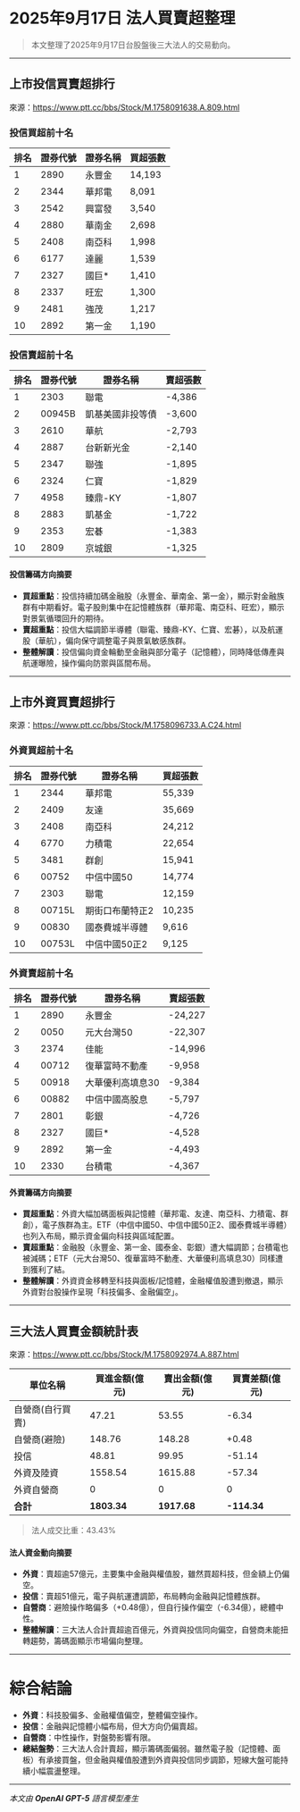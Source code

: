 # 2025年9月17日 法人買賣超整理

>本文整理了2025年9月17日台股盤後三大法人的交易動向。

---

## 上市投信買賣超排行
來源：<https://www.ptt.cc/bbs/Stock/M.1758091638.A.809.html>

### 投信買超前十名
| 排名 | 證券代號 | 證券名稱 | 買超張數 |
|------|----------|----------|----------|
| 1    | 2890     | 永豐金   | 14,193   |
| 2    | 2344     | 華邦電   | 8,091    |
| 3    | 2542     | 興富發   | 3,540    |
| 4    | 2880     | 華南金   | 2,698    |
| 5    | 2408     | 南亞科   | 1,998    |
| 6    | 6177     | 達麗     | 1,539    |
| 7    | 2327     | 國巨*    | 1,410    |
| 8    | 2337     | 旺宏     | 1,300    |
| 9    | 2481     | 強茂     | 1,217    |
| 10   | 2892     | 第一金   | 1,190    |

### 投信賣超前十名
| 排名 | 證券代號 | 證券名稱     | 賣超張數 |
|------|----------|--------------|----------|
| 1    | 2303     | 聯電         | -4,386   |
| 2    | 00945B   | 凱基美國非投等債 | -3,600   |
| 3    | 2610     | 華航         | -2,793   |
| 4    | 2887     | 台新新光金   | -2,140   |
| 5    | 2347     | 聯強         | -1,895   |
| 6    | 2324     | 仁寶         | -1,829   |
| 7    | 4958     | 臻鼎-KY      | -1,807   |
| 8    | 2883     | 凱基金       | -1,722   |
| 9    | 2353     | 宏碁         | -1,383   |
| 10   | 2809     | 京城銀       | -1,325   |

#### 投信籌碼方向摘要
- **買超重點**：投信持續加碼金融股（永豐金、華南金、第一金），顯示對金融族群有中期看好。電子股則集中在記憶體族群（華邦電、南亞科、旺宏），顯示對景氣循環回升的期待。
- **賣超重點**：投信大幅調節半導體（聯電、臻鼎-KY、仁寶、宏碁），以及航運股（華航），偏向保守調整電子與景氣敏感族群。
- **整體解讀**：投信偏向資金輪動至金融與部分電子（記憶體），同時降低傳產與航運曝險，操作偏向防禦與區間布局。

---

## 上市外資買賣超排行
來源：<https://www.ptt.cc/bbs/Stock/M.1758096733.A.C24.html>

### 外資買超前十名
| 排名 | 證券代號 | 證券名稱   | 買超張數 |
|------|----------|------------|----------|
| 1    | 2344     | 華邦電     | 55,339   |
| 2    | 2409     | 友達       | 35,669   |
| 3    | 2408     | 南亞科     | 24,212   |
| 4    | 6770     | 力積電     | 22,654   |
| 5    | 3481     | 群創       | 15,941   |
| 6    | 00752    | 中信中國50 | 14,774   |
| 7    | 2303     | 聯電       | 12,159   |
| 8    | 00715L   | 期街口布蘭特正2 | 10,235   |
| 9    | 00830    | 國泰費城半導體 | 9,616    |
| 10   | 00753L   | 中信中國50正2 | 9,125    |

### 外資賣超前十名
| 排名 | 證券代號 | 證券名稱   | 賣超張數 |
|------|----------|------------|----------|
| 1    | 2890     | 永豐金     | -24,227  |
| 2    | 0050     | 元大台灣50 | -22,307  |
| 3    | 2374     | 佳能       | -14,996  |
| 4    | 00712    | 復華富時不動產 | -9,958   |
| 5    | 00918    | 大華優利高填息30 | -9,384   |
| 6    | 00882    | 中信中國高股息 | -5,797   |
| 7    | 2801     | 彰銀       | -4,726   |
| 8    | 2327     | 國巨*      | -4,528   |
| 9    | 2892     | 第一金     | -4,493   |
| 10   | 2330     | 台積電     | -4,367   |

#### 外資籌碼方向摘要
- **買超重點**：外資大幅加碼面板與記憶體（華邦電、友達、南亞科、力積電、群創），電子族群為主。ETF（中信中國50、中信中國50正2、國泰費城半導體）也列入布局，顯示資金偏向科技與區域配置。
- **賣超重點**：金融股（永豐金、第一金、國泰金、彰銀）遭大幅調節；台積電也被減碼；ETF（元大台灣50、復華富時不動產、大華優利高填息30）同樣遭到獲利了結。
- **整體解讀**：外資資金移轉至科技與面板/記憶體，金融權值股遭到撤退，顯示外資對台股操作呈現「科技偏多、金融偏空」。

---

## 三大法人買賣金額統計表
來源：<https://www.ptt.cc/bbs/Stock/M.1758092974.A.887.html>

| 單位名稱           | 買進金額(億元) | 賣出金額(億元) | 買賣差額(億元) |
|--------------------|----------------|----------------|----------------|
| 自營商(自行買賣)   | 47.21          | 53.55          | -6.34          |
| 自營商(避險)       | 148.76         | 148.28         | +0.48          |
| 投信               | 48.81          | 99.95          | -51.14         |
| 外資及陸資         | 1558.54        | 1615.88        | -57.34         |
| 外資自營商         | 0              | 0              | 0              |
| **合計**           | **1803.34**    | **1917.68**    | **-114.34**    |

> 法人成交比重：43.43%

#### 法人資金動向摘要
- **外資**：賣超逾57億元，主要集中金融與權值股，雖然買超科技，但金額上仍偏空。
- **投信**：賣超51億元，電子與航運遭調節，布局轉向金融與記憶體族群。
- **自營商**：避險操作略偏多（+0.48億），但自行操作偏空（-6.34億），總體中性。
- **整體解讀**：三大法人合計賣超逾百億元，外資與投信同向偏空，自營商未能扭轉趨勢，籌碼面顯示市場偏向整理。

---

# 綜合結論
- **外資**：科技股偏多、金融權值偏空，整體偏空操作。
- **投信**：金融與記憶體小幅布局，但大方向仍偏賣超。
- **自營商**：中性操作，對盤勢影響有限。
- **總結盤勢**：三大法人合計賣超，顯示籌碼面偏弱。雖然電子股（記憶體、面板）有承接買盤，但金融與權值股遭到外資與投信同步調節，短線大盤可能持續小幅震盪整理。

---

*本文由 **OpenAI GPT-5** 語言模型產生*
